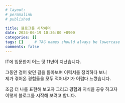 ```yaml
---
# layout:
# permmalink
# published

title: 블로그를 시작하며
date: 2024-06-19 10:36:00 +0900
categories: []
tags: []     # TAG names should always be lowercase
comments: false
---
```


IT에 입문한지 어느 덧 11년이 지났습니다.

그동안 걸어 왔던 길을 돌아보며 이력서를 정리하다 보니  
제가 겪어온 경험들을 모두 적어내기가 어렵다 느꼈습니다.

조금 더 나를 표현해 보고자 그리고 경험과 지식을 공유 하고자  
이렇게 블로그를 시작해 보려고 합니다.

